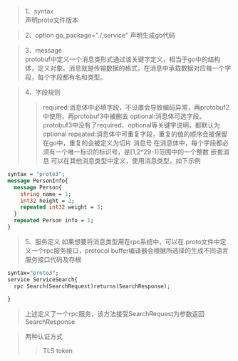 >1、syntax  
> 声明proto文件版本

>2、option  go_package="./;service"
> 声明生成go代码

>3、message   
> protobuf中定义一个消息类形式通过该关键字定义，相当于go中的结构体，定义对象。消息就是传输数据的格式，在消息中承载数据对应每一个字段，每个字段都有名和类型。

>4、字段规则
> >required:消息体中必填字段，不设置会导致编码异常，再protobuf2中使用，再protobuf3中被删去
> >optional:消息体可选字段。protobuf3中没有了required、optional等关键字说明，都默认为optional
> >repeated:消息体中可重复字段，重复的值的顺序会被保留在go中，重复的会被定义为切片
> 消息号
> >在消息体中，每个字段都必须有一个唯一标识的标识号，是[1,2^29-1]范围中的一个整数
> 嵌套消息
> >可以在其他消息类型中定义，使用消息类型，如下示例      

```protobuf
syntax = "proto3";
message PersonInfo{
  message Person{
    string name = 1;
    int32 height = 2;
    repeated int32 weight = 3;
  }
  repeated Person info = 1;
}
```

>5、服务定义
> 如果想要将消息类型用在rpc系统中，可以在.proto文件中定义一个rpc服务接口，protocol buffer编译器会根据所选择的生成不同语言服务接口代码及存根  

```protobuf
syntax="proto3";
service ServiceSearch{
  rpc Search(SearchRequest)returns(SearchResponse);
  
}
```
>上述定义了一个rpc服务，该方法接受SearchRequest为参数返回SearchResponse


>两种认证方式
> > TLS
> > token